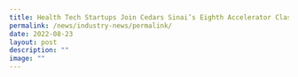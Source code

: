 ```yaml
---
title: Health Tech Startups Join Cedars Sinai’s Eighth Accelerator Class
permalink: /news/industry-news/permalink/
date: 2022-08-23
layout: post
description: ""
image: ""
---
```

